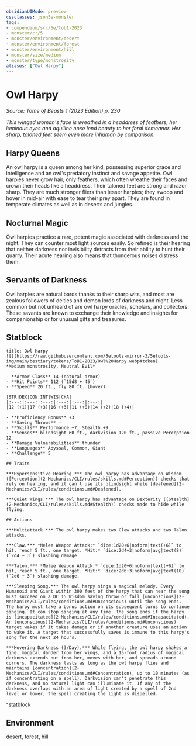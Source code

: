 ```yaml
---
obsidianUIMode: preview
cssclasses: json5e-monster
tags:
- compendium/src/5e/tob1-2023
- monster/cr/5
- monster/environment/desert
- monster/environment/forest
- monster/environment/hill
- monster/size/medium
- monster/type/monstrosity
aliases: ["Owl Harpy"]
---
```

# Owl Harpy
*Source: Tome of Beasts 1 (2023 Edition) p. 230*  

*This winged woman's face is wreathed in a headdress of feathers; her luminous eyes and aquiline nose lend beauty to her feral demeanor. Her sharp, taloned feet seem even more inhuman by comparison.*

## Harpy Queens

An owl harpy is a queen among her kind, possessing superior grace and intelligence and an owl's predatory instinct and savage appetite. Owl harpies never grow hair, only feathers, which often wreathe their faces and crown their heads like a headdress. Their taloned feet are strong and razor sharp. They are much stronger fliers than lesser harpies; they swoop and hover in mid-air with ease to tear their prey apart. They are found in temperate climates as well as in deserts and jungles.

## Nocturnal Magic

Owl harpies practice a rare, potent magic associated with darkness and the night. They can counter most light sources easily. So refined is their hearing that neither darkness nor invisibility detracts from their ability to hunt their quarry. Their acute hearing also means that thunderous noises distress them.

## Servants of Darkness

Owl harpies are natural bards thanks to their sharp wits, and most are zealous followers of deities and demon lords of darkness and night. Less common but not unheard of are owl harpy oracles, scholars, and collectors. These savants are known to exchange their knowledge and insights for companionship or for unusual gifts and treasures.

## Statblock

```ad-statblock
title: Owl Harpy
![](https://raw.githubusercontent.com/5etools-mirror-3/5etools-img/main/bestiary/tokens/ToB1-2023/Owl%20Harpy.webp#token)
*Medium monstrosity, Neutral Evil*

- **Armor Class** 14 (natural armor)
- **Hit Points** 112 (`15d8 + 45`)
- **Speed** 20 ft., fly 80 ft. (hover)

|STR|DEX|CON|INT|WIS|CHA|
|:---:|:---:|:---:|:---:|:---:|:---:|
|12 (+1)|17 (+3)|16 (+3)|11 (+0)|14 (+2)|18 (+4)|

- **Proficiency Bonus** +3
- **Saving Throws** ⏤
- **Skills** Performance +7, Stealth +9
- **Senses** blindsight 60 ft., darkvision 120 ft., passive Perception 12
- **Damage Vulnerabilities** thunder
- **Languages** Abyssal, Common, Giant
- **Challenge** 5

## Traits

***Hypersensitive Hearing.*** The owl harpy has advantage on Wisdom ([Perception](2-Mechanics/CLI/rules/skills.md#Perception)) checks that rely on hearing, and it can't use its blindsight while [deafened](2-Mechanics/CLI/rules/conditions.md#Deafened).

***Quiet Wings.*** The owl harpy has advantage on Dexterity ([Stealth](2-Mechanics/CLI/rules/skills.md#Stealth)) checks made to hide while flying.

## Actions

***Multiattack.*** The owl harpy makes two Claw attacks and two Talon attacks.

***Claw.*** *Melee Weapon Attack:* `dice:1d20+6|noform|text(+6)` to hit, reach 5 ft., one target. *Hit:* `dice:2d4+3|noform|avg|text(8)` (`2d4 + 3`) slashing damage.

***Talon.*** *Melee Weapon Attack:* `dice:1d20+6|noform|text(+6)` to hit, reach 5 ft., one target. *Hit:* `dice:2d6+3|noform|avg|text(10)` (`2d6 + 3`) slashing damage.

***Sleeping Song.*** The owl harpy sings a magical melody. Every Humanoid and Giant within 300 feet of the harpy that can hear the song must succeed on a DC 15 Wisdom saving throw or fall [unconscious](2-Mechanics/CLI/rules/conditions.md#Unconscious) until the song ends. The harpy must take a bonus action on its subsequent turns to continue singing. It can stop singing at any time. The song ends if the harpy is [incapacitated](2-Mechanics/CLI/rules/conditions.md#Incapacitated). An [unconscious](2-Mechanics/CLI/rules/conditions.md#Unconscious) target wakes if it takes damage or if another creature uses an action to wake it. A target that successfully saves is immune to this harpy's song for the next 24 hours.

***Hovering Darkness (3/Day).*** While flying, the owl harpy shakes a fine, magical dander from her wings, and a 15-foot radius of magical darkness extends out from her, moves with her, and spreads around corners. The darkness lasts as long as the owl harpy flies and maintains [concentration](2-Mechanics/CLI/rules/conditions.md#Concentration), up to 10 minutes (as if concentrating on a spell). Darkvision can't penetrate this darkness, and no natural light can illuminate it. If any of the darkness overlaps with an area of light created by a spell of 2nd level or lower, the spell creating the light is dispelled.
```
^statblock

## Environment

desert, forest, hill